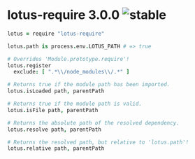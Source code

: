 
# lotus-require 3.0.0 ![stable](https://img.shields.io/badge/stability-stable-4EBA0F.svg?style=flat)

```coffee
lotus = require "lotus-require"

lotus.path is process.env.LOTUS_PATH # => true

# Overrides 'Module.prototype.require'!
lotus.register
  exclude: [ ".*\\/node_modules\\/.*" ]

# Returns true if the module path has been imported.
lotus.isLoaded path, parentPath

# Returns true if the module path is valid.
lotus.isFile path, parentPath

# Returns the absolute path of the resolved dependency.
lotus.resolve path, parentPath

# Returns the resolved path, but relative to 'lotus.path'!
lotus.relative path, parentPath
```
